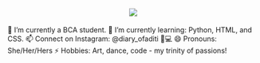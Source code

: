 <h1 align="center">
  <a href="https://git.io/typing-svg">
    <img src="https://readme-typing-svg.herokuapp.com/?lines=Greetings,Programmers!👋;I'm+Aditi+Chandel...;This+is+my+profile!&center=true&size=30">
  </a>
</h1>


🔭 I’m currently a BCA student.
🌱 I’m currently learning: Python, HTML, and CSS.
📫 Connect on Instagram: @diary_ofaditi 🎨💻
😄 Pronouns: She/Her/Hers
⚡ Hobbies: Art, dance, code - my trinity of passions!
<br />

